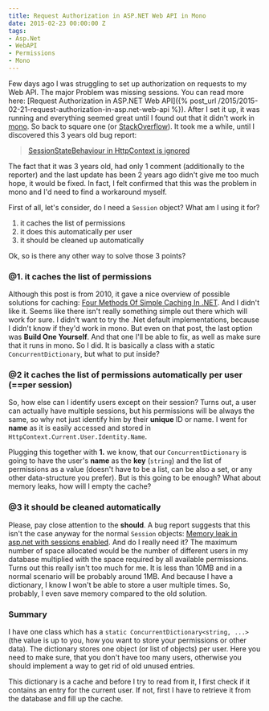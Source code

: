 ```yaml
---
title: Request Authorization in ASP.NET Web API in Mono
date: 2015-02-23 00:00:00 Z
tags:
- Asp.Net
- WebAPI
- Permissions
- Mono
---
```


Few days ago I was struggling to set up authorization on requests to my Web API. The major Problem was missing sessions. You can read more here: [Request Authorization in ASP.NET Web API]({% post_url /2015/2015-02-21-request-authorization-in-asp.net-web-api %}). After I set it up, it was running and everything seemed great until I found out that it didn't work in [mono](http://www.mono-project.com/). So back to square one (or [StackOverflow](http://stackoverflow.com/questions/28667957/access-session-in-asp-net-web-api-in-mono)). It took me a while, until I discovered this 3 years old bug report:

> [SessionStateBehaviour in HttpContext is ignored](https://bugzilla.xamarin.com/show_bug.cgi?id=3012)

The fact that it was 3 years old, had only 1 comment (additionally to the reporter) and the last update has been 2 years ago didn't give me too much hope, it would be fixed. In fact, I felt confirmed that this was the problem in mono and I'd need to find a workaround myself.

First of all, let's consider, do I need a `Session` object? What am I using it for?

1. it caches the list of permissions
2. it does this automatically per user
3. it should be cleaned up automatically

Ok, so is there any other way to solve those 3 points?

### @1. it caches the list of permissions

Although this post is from 2010, it gave a nice overview of possible solutions for caching: [Four Methods Of Simple Caching In .NET](http://www.jondavis.net/techblog/post/2010/08/30/Four-Methods-Of-Simple-Caching-In-NET.aspx). And I didn't like it. Seems like there isn't really something simple out there which will work for sure. I didn't want to try the .Net default implementations, because I didn't know if they'd work in mono. But even on that post, the last option was **Build One Yourself**. And that one I'll be able to fix, as well as make sure that it runs in mono. So I did. It is basically a class with a static `ConcurrentDictionary`, but what to put inside?

### @2 it caches the list of permissions automatically per user (==per session)

So, how else can I identify users except on their session? Turns out, a user can actually have multiple sessions, but his permissions will be always the same, so why not just identify him by their **unique** ID or name. I went for **name** as it is easily accessed and stored in `HttpContext.Current.User.Identity.Name`.

Plugging this together with **1.** we know, that our `ConcurrentDictionary` is going to have the user's **name** as the **key** (`string`) and the list of permissions as a value (doesn't have to be a list, can be also a set, or any other data-structure you prefer). But is this going to be enough? What about memory leaks, how will I empty the cache?

### @3 it should be cleaned automatically

Please, pay close attention to the **should**. A bug report suggests that this isn't the case anyway for the normal `Session` objects: [Memory leak in asp.net with sessions enabled](https://bugzilla.xamarin.com/show_bug.cgi?id=381). And do I really need it? The maximum number of space allocated would be the number of different users in my database multiplied with the space required by all available permissions. Turns out this really isn't too much for me. It is less than 10MB and in a normal scenario will be probably around 1MB. And because I have a dictionary, I know I won't be able to store a user multiple times. So, probably, I even save memory compared to the old solution.

### Summary

I have one class which has a `static ConcurrentDictionary<string, ...>` (the value is up to you, how you want to store your permissions or other data). The dictionary stores one object (or list of objects) per user. Here you need to make sure, that you don't have too many users, otherwise you should implement a way to get rid of old unused entries.

This dictionary is a cache and before I try to read from it, I first check if it contains an entry for the current user. If not, first I have to retrieve it from the database and fill up the cache.